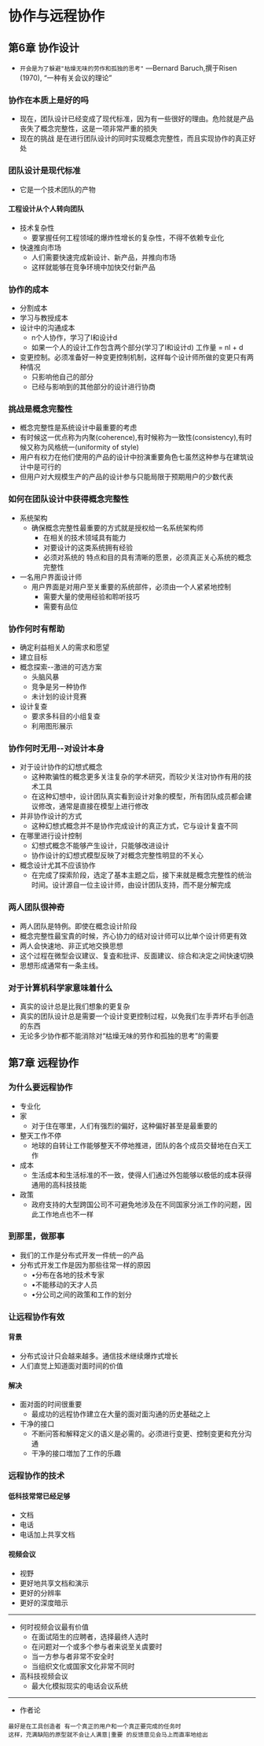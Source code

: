 # 协作与远程协作

## 第6章 协作设计

* `开会是为了躲避"枯燥无味的劳作和孤独的思考"`
  —Bernard Baruch,撰于Risen (1970), “一种有关会议的理论”

### 协作在本质上是好的吗
* 现在，团队设计已经变成了现代标准，因为有一些很好的理由。危险就是产品丧失了概念完整性，这是一项非常严重的损失
* 现在的挑战 是在进行团队设计的同时实现概念完整性，而且实现协作的真正好处

### 团队设计是现代标准

* 它是一个技术团队的产物

#### 工程设计从个人转向团队
* 技术复杂性
    * 要掌握任何工程领域的爆炸性增长的复杂性，不得不依赖专业化
* 快速推向市场
    * 人们需要快速完成新设计、新产品，并推向市场
    * 这样就能够在竞争环境中加快交付新产品

### 协作的成本    
* 分割成本
* 学习与教授成本
* 设计中的沟通成本
    * n个人协作，学习了l和设计d
    * 如果一个人的设计工作包含两个部分(学习了l和设计d) 工作量 = nl + d
* 变更控制。必须准备好一种变更控制机制，这样每个设计师所做的变更只有两种情况
    * 只影响他自己的部分
    * 已经与影响到的其他部分的设计进行协商

### 挑战是概念完整性
* 槪念完整性是系统设计中最重要的考虑
* 有时候这一优点称为内聚(coherence),有时候称为一致性(consistency),有时候又称为风格统一(uniformity of style)
* 用户有权力在他们使用的产品的设计中扮演重要角色七虽然这种参与在建筑设计中是可行的
* 但用户对大规模生产的产品的设计参与只能局限于预期用户的少数代表

### 如何在团队设计中获得概念完整性
* 系统架构
    * 确保概念完整性最重要的方式就是授权给一名系统架构师
        * 在相关的技术领域具有能力
        * 对要设计的这类系统拥有经验
        * 必须对系统的 特点和目的具有清晰的愿景，必须真正关心系统的概念完整性
* 一名用户界面设计师
    * 用户界面是对用户至关重要的系统部件，必须由一个人紧紧地控制
        * 需要大量的使用经验和聆听技巧
        * 需要有品位

### 协作何时有帮助
* 确定利益相关人的需求和愿望
* 建立目标
* 概念探索--激进的可选方案
    * 头脑风暴
    * 竞争是另一种协作
    * 未计划的设计竞赛
* 设计复查
    * 要求多科目的小组复查
    * 利用图形展示

### 协作何时无用--对设计本身
* 对于设计协作的幻想式概念
    * 这种欺骗性的概念更多关注复杂的学术研究，而较少关注对协作有用的技术工具
    * 在这种幻想中，设计团队真实看到设计对象的模型，所有团队成员都会建议修改，通常是直接在模型上进行修改
* 并非协作设计的方式
    * 这种幻想式概念并不是协作完成设计的真正方式，它与设计复査不同 
* 在哪里进行设计控制
    * 幻想式概念不能够产生设计，只能够改进设计
    * 协作设计的幻想式模型反映了对概念完整性明显的不关心
* 概念设计尤其不应该协作
    * 在完成了探索阶段，选定了基本主题之后，接下来就是概念完整性的统治时间。设计源自一位主设计师，由设计团队支持，而不是分解完成

### 两人团队很神奇
* 两人团队是特例。即使在概念设计阶段
* 概念完整性最宝貴的时候，齐心协力的结对设计师可以比单个设计师更有效
* 两人会快速地、非正式地交换思想
* 这个过程在微型会议建议、复査和批评、反面建议、综合和决定之间快速切换
* 思想形成通常有一条主线。

### 对于计算机科学家意味着什么
* 真实的设计总是比我们想象的更复杂
* 真实的团队设计总是需要一个设计变更控制过程，以免我们左手弄坏右手创造的东西
* 无论多少协作都不能消除对“枯燥无味的劳作和孤独的思考”的需要

## 第7章 远程协作

### 为什么要远程协作
* 专业化
* 家
    * 对于住在哪里，人们有强烈的偏好，这种偏好甚至是最重要的
* 整天工作不停
    * 地球的自转让工作能够整天不停地推进，团队的各个成员交替地在白天工作
* 成本
    * 生活成本和生活标准的不一致，使得人们通过外包能够以极低的成本获得通用的高科技技能
* 政策
    * 政府支持的大型跨国公司不可避免地涉及在不同国家分派工作的问题，因此工作地点也不一样
    
### 到那里，做那事
* 我们的工作是分布式开发一件统一的产品
* 分布式开发工作是因为那些往常一样的原因
    * •分布在各地的技术专家
    * •不能移动的天才人员
    * •分公司之间的政策和工作的划分
    
### 让远程协作有效

#### 背景
* 分布式设计只会越来越多。通信技术继续爆炸式增长
* 人们直觉上知道面对面时间的价值

#### 解决
* 面对面的时间很重要
    * 最成功的远程协作建立在大量的面对面沟通的历史基础之上
* 干净的接口
    * 不断问答和解释定义的语义是必需的。必须进行变更、控制变更和充分沟通
    * 干净的接口増加了工作的乐趣
    
### 远程协作的技术
#### 低科技常常已经足够
* 文档
* 电话
* 电话加上共享文档
#### 视频会议
* 视野
* 更好地共享文档和演示
* 更好的分辨率
* 更好的深度暗示
---
* 何时视频会议最有价值
    * 在面试陌生的应聘者，选择最终人选时
    * 在问题对一个或多个参与者来说至关虞要时
    * 当一方参与者非常不安全时
    * 当组织文化或国家文化非常不同时
* 高科技视频会议
    * 最大化模拟现实的电话会议系统
    
---
* 作者论
```text
最好是在工具创造者 有一个真正的用户和一个真正要完成的任务时
这样，充满缺陷的原型就不会让人满意|重要 的反馈意见会马上而直率地给出
```


